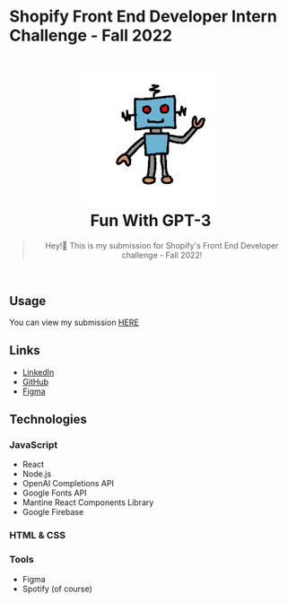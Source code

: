 # Shopify Front End Developer Intern Challenge - Fall 2022

<h1 align="center">
  <a href=""><img src="images/robot.gif" width="250"/></a>
  <br>
  Fun With GPT-3
</h1>

<blockquote align="center">
  Hey!👋 This is my submission for Shopify's Front End Developer challenge - Fall 2022!
</blockquote><br>

## Usage

You can view my submission [HERE](https://gpt3.daner.dev/)

## Links

- [LinkedIn](https://www.linkedin.com/in/daneryasin/)<br>
- [GitHub](https://github.com/danerkestey)<br>
- [Figma](https://www.figma.com/proto/RKHklPrwTeG0h25LxpPlQo/Fun-with-GPT-3?node-id=3%3A2&scaling=min-zoom&page-id=0%3A1&starting-point-node-id=3%3A2)<br>


## Technologies

### JavaScript

- React
- Node.js
- OpenAI Completions API
- Google Fonts API
- Mantine React Components Library
- Google Firebase

### HTML & CSS

### Tools

- Figma
- Spotify (of course)
